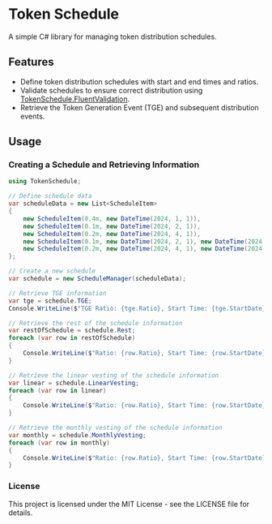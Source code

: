 # Token Schedule

A simple C# library for managing token distribution schedules.

## Features

- Define token distribution schedules with start and end times and ratios.
- Validate schedules to ensure correct distribution using [TokenSchedule.FluentValidation](https://github.com/The-Poolz/TokenSchedule/tree/master/src/TokenSchedule.FluentValidation/README.md).
- Retrieve the Token Generation Event (TGE) and subsequent distribution events.

## Usage

### Creating a Schedule and Retrieving Information

```csharp
using TokenSchedule;

// Define schedule data
var scheduleData = new List<ScheduleItem>
{
    new ScheduleItem(0.4m, new DateTime(2024, 1, 1)),
    new ScheduleItem(0.1m, new DateTime(2024, 2, 1)),
    new ScheduleItem(0.2m, new DateTime(2024, 4, 1)),
    new ScheduleItem(0.1m, new DateTime(2024, 2, 1), new DateTime(2024, 3, 1)),
    new ScheduleItem(0.2m, new DateTime(2024, 4, 1), new DateTime(2024, 5, 1))
};

// Create a new schedule
var schedule = new ScheduleManager(scheduleData);

// Retrieve TGE information
var tge = schedule.TGE;
Console.WriteLine($"TGE Ratio: {tge.Ratio}, Start Time: {tge.StartDate}");

// Retrieve the rest of the schedule information
var restOfSchedule = schedule.Rest;
foreach (var row in restOfSchedule)
{
    Console.WriteLine($"Ratio: {row.Ratio}, Start Time: {row.StartDate}, End Time: {row.FinishDate}");
}

// Retrieve the linear vesting of the schedule information
var linear = schedule.LinearVesting;
foreach (var row in linear)
{
    Console.WriteLine($"Ratio: {row.Ratio}, Start Time: {row.StartDate}, End Time: {row.FinishDate}");
}

// Retrieve the monthly vesting of the schedule information
var monthly = schedule.MonthlyVesting;
foreach (var row in monthly)
{
    Console.WriteLine($"Ratio: {row.Ratio}, Start Time: {row.StartDate}, End Time: {row.FinishDate}");
}
```

### License
This project is licensed under the MIT License - see the LICENSE file for details.
